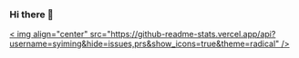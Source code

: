 ### Hi there 👋

<a href=" ">
    < img align="center" src="https://github-readme-stats.vercel.app/api?username=syiming&hide=issues,prs&show_icons=true&theme=radical" />
  </a >

<!--
**syiming/syiming** is a ✨ _special_ ✨ repository because its `README.md` (this file) appears on your GitHub profile.

Here are some ideas to get you started:

- 🔭 I’m currently working on ...
- 🌱 I’m currently learning ...
- 👯 I’m looking to collaborate on ...
- 🤔 I’m looking for help with ...
- 💬 Ask me about ...
- 📫 How to reach me: ...
- 😄 Pronouns: ...
- ⚡ Fun fact: ...
-->
